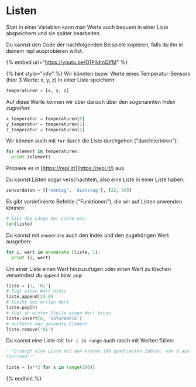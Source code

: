 # Listen

Statt in einer Variablen kann man Werte auch bequem in einer Liste abspeichern und sie später bearbeiten.

Du kannst den Code der nachfolgenden Beispiele kopieren, falls du ihn in deinem repl ausprobieren willst.

{% embed url="https://youtu.be/O1PildmQIfM" %}

{% hint style="info" %}
Wir könnten bspw. Werte eines Temperatur-Sensors \(hier 3 Werte: x, y, z\) in einer Liste speichern:

```python
temperaturen = [x, y, z]
```

Auf diese Werte können wir über danach über den sogenannten _Index_ zugreifen:

```python
x_temperatur = temperaturen[0]
y_temperatur = temperaturen[1]
z_temperatur = temperaturen[2]
```

Wir können auch mit `for` durch die Liste durchgehen \("durchiterieren"\):

```python
for element in temperaturen:
  print (element)
```

Probiere es in [https://repl.it/](https://repl.it/) aus.  
  
Du kannst Listen sogar verschachteln, also eine Liste in einer Liste haben:

```python
sensordaten = [['montag', 'dienstag'], [22, 30]]
```

Es gibt vordefinierte Befehle \("Funktionen"\), die wir auf Listen anwenden können:

```python
# Gibt die Länge der Liste aus:
len(liste)
```

Du kannst mit `enumerate` auch den Index und den zugehörigen Wert ausgeben:

```python
for i, wert in enumerate (liste, 1):
  print (i, wert)
```

Um einer Liste einen Wert hinzuzufügen oder einen Wert zu löschen verwendest du `append` bzw. `pop`:

```python
liste = [1, 'hi']
# fügt einen Wert hinzu
liste.append(24.0)
# löscht den ersten Wert
liste.pop(0)
# fügt an erster Stelle einen Wert hinzu
liste.insert(0, 'informatik')
# entfernt das genannte Element
liste.remove('hi')
```

Du kannst eine Liste mit `for i in range` auch rasch mit Werten füllen:

```python
'''Erzeugt eine Liste mit den ersten 100 quadrierten Zahlen, von 0 aus
startend'''

liste = [x**2 for x in range(100)]
```
{% endhint %}


